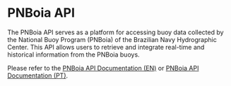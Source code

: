 # PNBoia API

The PNBoia API serves as a platform for accessing buoy data collected by the National Buoy Program (PNBoia) of the Brazilian Navy Hydrographic Center. This API allows users to retrieve and integrate real-time and historical information from the PNBoia buoys. 

Please refer to the [PNBoia API Documentation (EN)](https://drive.google.com/file/d/1tQPuF1UfDH-IQ-ip1qLdtEwVeK1Tp5G2/view?usp=drive_link) or [PNBoia API Documentation (PT)](https://drive.google.com/file/d/1jtUmtkCTs_HtUcJLE4faqZs4VYlqSQYu/view?usp=drive_link).
